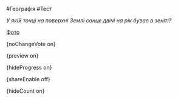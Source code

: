 #Географія #Тест

*У якій точці на поверхні Землі сонце двічі на рік буває в зеніті?*

[Фото](https://zno.osvita.ua//doc/images/znotest/126/12646/2.jpg)

{noChangeVote on}

{preview on}

{hideProgress on}

{shareEnable off}

{hideCount on}

